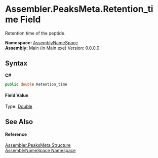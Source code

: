 # Assembler.PeaksMeta.Retention_time Field
 

Retention time of the peptide.

**Namespace:**&nbsp;<a href="6bcc80ef-5cfd-db5f-1eb2-7297d1c16397">AssemblyNameSpace</a><br />**Assembly:**&nbsp;Main (in Main.exe) Version: 0.0.0.0

## Syntax

**C#**<br />
``` C#
public double Retention_time
```


#### Field Value
Type: <a href="http://msdn2.microsoft.com/en-us/library/643eft0t" target="_blank">Double</a>

## See Also


#### Reference
<a href="d66b6033-d585-8fda-e7ad-b8d171d844c1">Assembler.PeaksMeta Structure</a><br /><a href="6bcc80ef-5cfd-db5f-1eb2-7297d1c16397">AssemblyNameSpace Namespace</a><br />